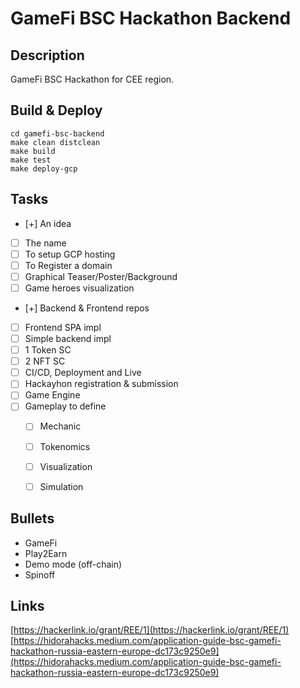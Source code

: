 GameFi BSC Hackathon Backend
============================

Description
-----------
GameFi BSC Hackathon for CEE region.

Build & Deploy
--------------

    cd gamefi-bsc-backend
    make clean distclean
    make build
    make test
    make deploy-gcp


Tasks
-----

 - [+] An idea
 - [ ] The name
 - [ ] To setup GCP hosting
 - [ ] To Register a domain
 - [ ] Graphical Teaser/Poster/Background
 - [ ] Game heroes visualization
 - [+] Backend & Frontend repos
 - [ ] Frontend SPA impl
 - [ ] Simple backend impl
 - [ ] 1 Token SC
 - [ ] 2 NFT SC
 - [ ] CI/CD, Deployment and Live
 - [ ] Hackayhon registration & submission
 - [ ] Game Engine
 - [ ] Gameplay to define
    - [ ] Mechanic
    - [ ] Tokenomics
    - [ ] Visualization
    - [ ] Simulation


Bullets
-------
 - GameFi
 - Play2Earn
 - Demo mode (off-chain)
 - Spinoff

Links
-----
[https://hackerlink.io/grant/REE/1](https://hackerlink.io/grant/REE/1)  
[https://hidorahacks.medium.com/application-guide-bsc-gamefi-hackathon-russia-eastern-europe-dc173c9250e9](https://hidorahacks.medium.com/application-guide-bsc-gamefi-hackathon-russia-eastern-europe-dc173c9250e9)  


